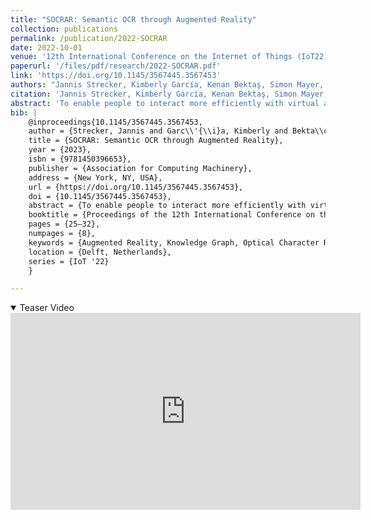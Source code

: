 ```yaml
---
title: "SOCRAR: Semantic OCR through Augmented Reality"
collection: publications
permalink: /publication/2022-SOCRAR
date: 2022-10-01
venue: '12th International Conference on the Internet of Things (IoT22)'
paperurl: '/files/pdf/research/2022-SOCRAR.pdf'
link: 'https://doi.org/10.1145/3567445.3567453'
authors: "Jannis Strecker, Kimberly García, Kenan Bektaş, Simon Mayer, and Ganesh Ramanathan"
citation: 'Jannis Strecker, Kimberly García, Kenan Bektaş, Simon Mayer, and Ganesh Ramanathan. 2022. SOCRAR: Semantic OCR through Augmented Reality. In Proceedings of the 12th International Conference on the Internet of Things (IoT ’22), November 7–10, 2022, Delft, Netherlands. ACM, New York, NY, USA, 8 pages. https://doi.org/10.1145/3567445.3567453'
abstract: 'To enable people to interact more efficiently with virtual and physical services in their surroundings, it would be beneficial if information could more fluently be passed across digital and non-digital spaces. To this end, we propose to combine semantic technologies with Optical Character Recognition on an Augmented Reality (AR) interface to enable the semantic integration of (written) information located in our everyday environments with Internet of Things devices. We hence present SOCRAR, a system that is able to detect written information from a user’s physical environment while contextualizing this data through a semantic backend. The SOCRAR system enables in-band semantic translation on an AR interface, permits semantic filtering and selection of appropriate device interfaces, and provides cognitive offloading by enabling users to store information for later use. We demonstrate the feasibility of SOCRAR through the implementation of three concrete scenarios.'
bib: |
    @inproceedings{10.1145/3567445.3567453,
    author = {Strecker, Jannis and Garc\\'{\\i}a, Kimberly and Bekta\\c{s}, Kenan and Mayer, Simon and Ramanathan, Ganesh},
    title = {SOCRAR: Semantic OCR through Augmented Reality}, 
    year = {2023}, 
    isbn = {9781450396653}, 
    publisher = {Association for Computing Machinery}, 
    address = {New York, NY, USA},
    url = {https://doi.org/10.1145/3567445.3567453},
    doi = {10.1145/3567445.3567453},
    abstract = {To enable people to interact more efficiently with virtual and physical services in their surroundings, it would be beneficial if information could more fluently be passed across digital and non-digital spaces. To this end, we propose to combine semantic technologies with Optical Character Recognition on an Augmented Reality (AR) interface to enable the semantic integration of (written) information located in our everyday environments with Internet of Things devices. We hence present SOCRAR, a system that is able to detect written information from a user’s physical environment while contextualizing this data through a semantic backend. The SOCRAR system enables in-band semantic translation on an AR interface, permits semantic filtering and selection of appropriate device interfaces, and provides cognitive offloading by enabling users to store information for later use. We demonstrate the feasibility of SOCRAR through the implementation of three concrete scenarios.},
    booktitle = {Proceedings of the 12th International Conference on the Internet of Things},
    pages = {25–32},
    numpages = {8},
    keywords = {Augmented Reality, Knowledge Graph, Optical Character Recognition, Ubiquitous Computing, Web of Things},
    location = {Delft, Netherlands},
    series = {IoT '22}
    }

---
```


<details open><summary><i class="fa fa-fw fa-film fa-info-color" aria-hidden="true"></i> Teaser Video</summary>
<div class="video-container">
<iframe width="560" height="315" src="https://www.youtube-nocookie.com/embed/NEpDXWGrsPw?si=a6x8ZGjABGO9IV7E" title="YouTube video player" frameborder="0" allow="accelerometer; autoplay; clipboard-write; encrypted-media; gyroscope; picture-in-picture; web-share" referrerpolicy="strict-origin-when-cross-origin" allowfullscreen></iframe>
</div>
 </details>